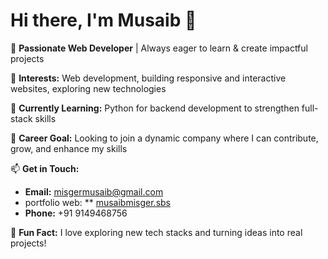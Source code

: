 # Hi there, I'm Musaib 👋

🌟 **Passionate Web Developer** | Always eager to learn & create impactful projects  

👀 **Interests:** Web development, building responsive and interactive websites, exploring new technologies  

🌱 **Currently Learning:** Python for backend development to strengthen full-stack skills  

💼 **Career Goal:** Looking to join a dynamic company where I can contribute, grow, and enhance my skills  

📫 **Get in Touch:**  
- **Email:** [misgermusaib@gmail.com](mailto:misgermusaib@gmail.com)
- portfolio web: ** [musaibmisger.sbs](https://www.musaibmisger.sbs/)
- **Phone:** +91 9149468756  

🚀 **Fun Fact:** I love exploring new tech stacks and turning ideas into real projects!

